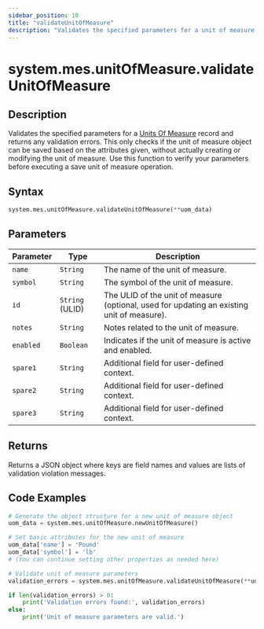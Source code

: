 ```yaml
---
sidebar_position: 10
title: "validateUnitOfMeasure"
description: "Validates the specified parameters for a unit of measure."
---
```


# system.mes.unitOfMeasure.validateUnitOfMeasure

## Description

Validates the specified parameters for a [Units Of Measure](../../data-model/utility-models/unit-of-measure-model/unit-of-measure) record and returns any validation errors.
This only checks if the unit of measure object can be saved based on the attributes given, without actually creating or modifying the unit of measure. Use this function to verify your parameters before executing a save unit of measure operation.

## Syntax

```python
system.mes.unitOfMeasure.validateUnitOfMeasure(**uom_data)
```

## Parameters

| Parameter | Type            | Description                                                                                |
| --------- | --------------- | ------------------------------------------------------------------------------------------ |
| `name`    | `String`        | The name of the unit of measure.                                                           |
| `symbol`  | `String`        | The symbol of the unit of measure.                                                         |
| `id`      | `String` (ULID) | The ULID of the unit of measure (optional, used for updating an existing unit of measure). |
| `notes`   | `String`        | Notes related to the unit of measure.                                                      |
| `enabled` | `Boolean`       | Indicates if the unit of measure is active and enabled.                                    |
| `spare1`  | `String`        | Additional field for user-defined context.                                                 |
| `spare2`  | `String`        | Additional field for user-defined context.                                                 |
| `spare3`  | `String`        | Additional field for user-defined context.                                                 |

## Returns

Returns a JSON object where keys are field names and values are lists of validation violation messages.

## Code Examples

```python
# Generate the object structure for a new unit of measure object
uom_data = system.mes.unitOfMeasure.newUnitOfMeasure()

# Set basic attributes for the new unit of measure
uom_data['name'] = 'Pound'
uom_data['symbol'] = 'lb'
# (You can continue setting other properties as needed here)

# Validate unit of measure parameters
validation_errors = system.mes.unitOfMeasure.validateUnitOfMeasure(**uom_data)

if len(validation_errors) > 0:
    print('Validation errors found:', validation_errors)
else:
    print('Unit of measure parameters are valid.')
```
